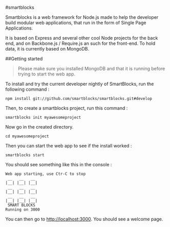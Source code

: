 #smartblocks

Smartblocks is a web framework for Node.js made to help the developer build modular web applications, that run in
the form of Single Page Applications.

It is based on Express and several other cool Node projects for the back end, and on Backbone.js / Require.js an such
for the front-end. To hold data, it is currently based on MongoDB.

##Getting started

> Please make sure you installed MongoDB and that it is running before trying to start the web app.

To install and try the current developer nightly of SmartBlocks, run the following command :

    npm install git://github.com/smartblocks/smartblocks.git#develop

Then, to create a smartblocks project, run this command :

    smartblocks init myawesomeproject

Now go in the created directory.

    cd myawesomeproject

Then you can start the web app to see if the install worked :

    smartblocks start

You should see something like this in the console :

    Web app starting, use Ctr-C to stop
     __   __   __
    |__| |__| |__|
     __   __   __
    |__| |__| |__|
     __   __   __
    |__| |__| |__|
     SMART BLOCKS
    Running on 3000

You can then go to [http://localhost:3000][1]. You should see a welcome page.


[1]:http://localhost:3000
